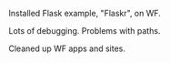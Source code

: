 Installed Flask example, "Flaskr", on WF.

Lots of debugging. Problems with paths.

Cleaned up WF apps and sites.